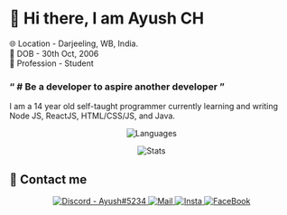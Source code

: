 # 👋 Hi there, I am Ayush CH

🌐 Location - Darjeeling, WB, India. <br />
🎂 DOB - 30th Oct, 2006 <br />
👤 Profession - Student <br />
	
### &ldquo; # Be a developer to aspire another developer &rdquo;

I am a 14 year old self-taught programmer currently learning and writing Node JS, ReactJS, HTML/CSS/JS, and Java.
<div align="center">
	
![Languages](https://github-readme-stats.vercel.app/api/top-langs/?username=itsayushch&theme=calm&layout=compact)

![Stats](https://github-readme-stats.vercel.app/api?username=itsayushch&theme=calm&layout=compact&count_private=true)
</div>

## 📧 Contact me
<div align="center">
<a href='https://discord.gg/sY57ftY' target="_blank">
	<img src="https://img.shields.io/badge/Discord-Ayush%235234-B1A7F0?style=for-the-badge&logo=discord&link=https://discord.gg/sY57ftY" alt='Discord - Ayush#5234'>
</a>
<a href='mailto:ayush.chowdhury2004@gmail.com' target="_blank">
	<img src="https://img.shields.io/badge/Mail-itsayushch%40gmail.com-B1A7F0?style=for-the-badge&logo=gmail&link=mailto:itsayushch@gmail.com" alt='Mail'>
</a>
<a href='https://www.instagram.com/itsayushch' target="_blank">
	<img src="https://img.shields.io/badge/Instagram-itsayushch-B1A7F0?style=for-the-badge&logo=instagram&link=https://www.instagram.com/itsayushch" alt='Insta'>
</a>
<a href='https://www.facebook.com/ayushkr004' target="_blank">
	<img src="https://img.shields.io/badge/Facebook-Ayush%20Chowdhury-B1A7F0?style=for-the-badge&logo=facebook&link=https://www.facebook.com/ayushkr004" alt='FaceBook'>
</a>
</div>



